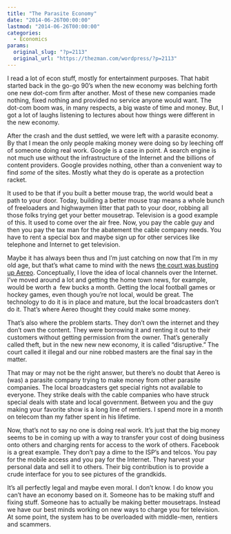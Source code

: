 ```yaml
---
title: "The Parasite Economy"
date: "2014-06-26T00:00:00"
lastmod: "2014-06-26T00:00:00"
categories:
  - Economics
params:
  original_slug: "?p=2113"
  original_url: "https://thezman.com/wordpress/?p=2113"
---
```


I read a lot of econ stuff, mostly for entertainment purposes. That
habit started back in the go-go 90’s when the new economy was belching
forth one new dot-com firm after another. Most of these new companies
made nothing, fixed nothing and provided no service anyone would want.
The dot-com boom was, in many respects, a big waste of time and money.
But, I got a lot of laughs listening to lectures about how things were
different in the new economy.

After the crash and the dust settled, we were left with a parasite
economy. By that I mean the only people making money were doing so by
leeching off of someone doing real work. Google is a case in point. A
search engine is not much use without the infrastructure of the Internet
and the billions of content providers. Google provides nothing, other
than a convenient way to find *some* of the sites. Mostly what they do
is operate as a protection racket.

It used to be that if you built a better mouse trap, the world would
beat a path to your door. Today, building a better mouse trap means a
whole bunch of freeloaders and highwaymen litter that path to your door,
robbing all those folks trying get your better mousetrap. Television is
a good example of this. It used to come over the air free. Now, you pay
the cable guy and then you pay the tax man for the abatement the cable
company needs. You have to rent a special box and maybe sign up for
other services like telephone and Internet to get television.

Maybe it has always been thus and I’m just catching on now that I’m in
my old age, but that’s what came to mind with the news <a
href="http://www.nbcnews.com/news/us-news/u-s-supreme-court-pulls-plug-aereos-streaming-tv-service-n140486"
rel="noopener noreferrer" target="_blank">the court was busting up
Aereo</a>. Conceptually, I love the idea of local channels over the
Internet. I’ve moved around a lot and getting the home town news, for
example, would be worth a  few bucks a month. Getting the local football
games or hockey games, even though you’re not local, would be great. The
technology to do it is in place and mature, but the local broadcasters
don’t do it. That’s where Aereo thought they could make some money.

That’s also where the problem starts. They don’t own the internet and
they don’t own the content. They were borrowing it and renting it out to
their customers without getting permission from the owner. That’s
generally called theft, but in the new new new economy, it is called
“disruptive.” The court called it illegal and our nine robbed masters
are the final say in the matter.

That may or may not be the right answer, but there’s no doubt that Aereo
is (was) a parasite company trying to make money from other parasite
companies. The local broadcasters get special rights not available to
everyone. They strike deals with the cable companies who have struck
special deals with state and local government. Between you and the guy
making your favorite show is a long line of rentiers. I spend more in a
month on telecom than my father spent in his lifetime.

Now, that’s not to say no one is doing real work. It’s just that the big
money seems to be in coming up with a way to transfer your cost of doing
business onto others and charging rents for access to the work of
others. Facebook is a great example. They don’t pay a dime to the ISP’s
and telcos. You pay for the mobile access and you pay for the Internet.
They harvest your personal data and sell it to others. Their big
contribution is to provide a crude interface for you to see pictures of
the grandkids.

It’s all perfectly legal and maybe even moral. I don’t know. I do know
you can’t have an economy based on it. Someone has to be making stuff
and fixing stuff. Someone has to actually be making better mousetraps.
Instead we have our best minds working on new ways to charge you for
television. At some point, the system has to be overloaded with
middle-men, rentiers and scammers.
